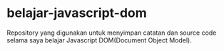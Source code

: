 # belajar-javascript-dom
Repository yang digunakan untuk menyimpan catatan dan source code selama saya belajar Javascript DOM(Document Object Model).

